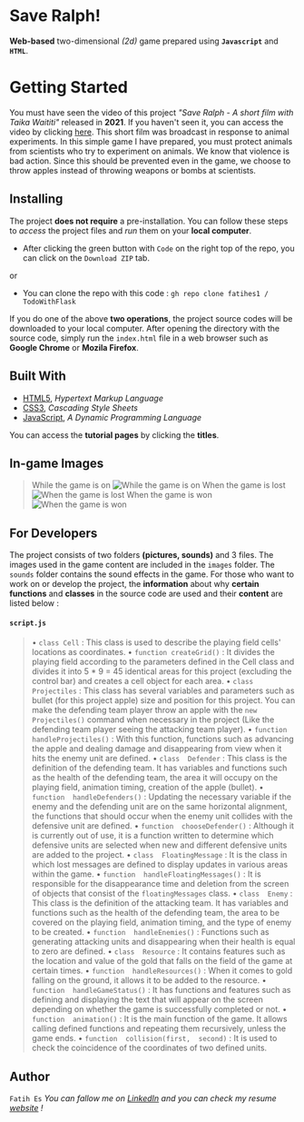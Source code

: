 ﻿# Save Ralph!

**Web-based** two-dimensional *(*2d*)* game prepared using **`Javascript`** and **`HTML`**.

# Getting Started

You must have seen the video of this project *"Save Ralph - A short film with Taika Waititi"* released in **2021**. If you haven't seen it, you can access the video by clicking [here](https://www.youtube.com/watch?v=G393z8s8nFY). This short film was broadcast in response to animal experiments.
In this simple game I have prepared, you must protect animals from scientists who try to experiment on animals. We know that violence is bad action. Since this should be prevented even in the game, we choose to throw apples instead of throwing weapons or bombs at scientists.


## Installing

The project **does not require** a pre-installation.
You can follow these steps to *access* the project files and *run* them on your **local computer**.

 - After clicking the green button with `Code` on the right top of the
   repo, you can click on the `Download ZIP` tab.

or 

 - You can clone the repo with this code : `gh repo clone fatihes1 /
   TodoWithFlask`

If you do one of the above **two operations**, the project source codes    will be downloaded to your local computer. After opening the directory with the source code, simply run the `index.html` file in a web browser such as **Google Chrome** or **Mozila Firefox**.

##  Built With

 - [HTML5](https://www.w3schools.com/html/), *Hypertext Markup Language*
 - [CSS3](https://www.w3schools.com/css/), *Cascading Style Sheets*
 - [JavaScript](https://www.javascript.com/),  *A Dynamic Programming Language*

You can access the **tutorial pages** by clicking the **titles**.
## In-game Images
> While the game is on
![While the game is on](https://drive.google.com/file/d/15PaVcNQ3WWlO7teXhTNU1WWxhCq-nq-D/view?usp=sharing)
>When the game is lost
![When the game is lost](https://drive.google.com/file/d/1wDFKETIOzEX6W9UJUO8M32FNT-dp_BPa/view?usp=sharing)
>When the game is won
![When the game is won](When%20the%20game%20is%20won)
## For Developers

The project consists of two folders **(pictures, sounds)** and 3 files. The images used in the game content are included in the `images` folder. The `sounds` folder contains the sound effects in the game.
For those who want to work on or develop the project, the **information** about why **certain functions** and **classes** in the source code are used and their **content** are listed below :
#### `script.js` 
> • `class Cell` : This class is used to describe the playing field cells' locations as coordinates.
> • `function createGrid()` : It divides the playing field according to the parameters defined in the Cell class and divides it into 5 * 9 = 45 identical areas for this project (excluding the control bar) and creates a cell object for each area.
> • `class  Projectiles` : This class has several variables and parameters such as bullet (for this project apple)  size and position for this project. You can make the defending team player throw an apple with the `new Projectiles()` command when necessary in the project (Like the defending team player seeing the attacking team player).
> • `function  handleProjectiles()` : With this function, functions such as advancing the apple and dealing damage and disappearing from view when it hits the enemy unit are defined.
> • `class  Defender` : This class is the definition of the defending team. It has variables and functions such as the health of the defending team, the area it will occupy on the playing field, animation timing, creation of the apple (bullet).
> • `function  handleDefenders()` : Updating the necessary variable if the enemy and the defending unit are on the same horizontal alignment, the functions that should occur when the enemy unit collides with the defensive unit are defined.
> • `function  chooseDefender()` : Although it is currently out of use, it is a function written to determine which defensive units are selected when new and different defensive units are added to the project.
> • `class  FloatingMessage` : It is the class in which lost messages are defined to display updates in various areas within the game.
> • `function  handleFloatingMessages()` : It is responsible for the disappearance time and deletion from the screen of objects that consist of the `floatingMessages` class.
> • `class  Enemy` : This class is the definition of the attacking team. It has variables and functions such as the health of the defending team, the area to be covered on the playing field, animation timing, and the type of enemy to be created.
> • `function  handleEnemies()` : Functions such as generating attacking units and disappearing when their health is equal to zero are defined.
> • `class  Resource` : It contains features such as the location and value of the gold that falls on the field of the game at certain times.
> • `function  handleResources()` : When it comes to gold falling on the ground, it allows it to be added to the resource.
> • `function  handleGameStatus()` : It has functions and features such as defining and displaying the text that will appear on the screen depending on whether the game is successfully completed or not.
> • `function  animation()` : It is the main function of the game. It allows calling defined functions and repeating them recursively, unless the game ends.
> • `function  collision(first,  second)` : It is used to check the coincidence of the coordinates of two defined units.
## Author
`Fatih Es`
*You can fallow me on [LinkedIn](https://www.linkedin.com/in/fatihes/) and you can check my resume [website](https://fatihes1.github.io/) !*



